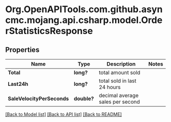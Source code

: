 # Org.OpenAPITools.com.github.asyncmc.mojang.api.csharp.model.OrderStatisticsResponse
## Properties

Name | Type | Description | Notes
------------ | ------------- | ------------- | -------------
**Total** | **long?** | total amount sold | 
**Last24h** | **long?** | total sold in last 24 hours | 
**SaleVelocityPerSeconds** | **double?** | decimal average sales per second | 

[[Back to Model list]](../README.md#documentation-for-models) [[Back to API list]](../README.md#documentation-for-api-endpoints) [[Back to README]](../README.md)

